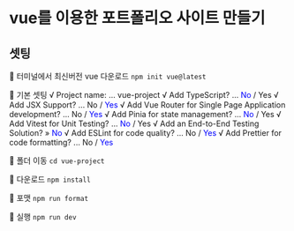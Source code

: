 # vue를 이용한 포트폴리오 사이트 만들기

## 셋팅

🥨 터미널에서 최신버전 vue 다운로드
`npm init vue@latest`

🥨 기본 셋팅
√ Project name: ... vue-project
√ Add TypeScript? ... <span style="color: blue">No</span> / Yes
√ Add JSX Support? ... No / <span style="color: blue">Yes</span>
√ Add Vue Router for Single Page Application development? ...
No / <span style="color: blue">Yes</span>
√ Add Pinia for state management? ... <span style="color: blue">No</span> / Yes
√ Add Vitest for Unit Testing? ... <span style="color: blue">No</span> / Yes
√ Add an End-to-End Testing Solution? » <span style="color: blue">No</span>
√ Add ESLint for code quality? ... No / <span style="color: blue">Yes</span>
√ Add Prettier for code formatting? ... No / <span style="color: blue">Yes</span>

🥨 폴더 이동
`cd vue-project`

🥨 다운로드
`npm install`

🥨 포맷
`npm run format`

🥨 실행
`npm run dev`
